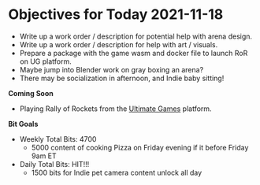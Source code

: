 # Objectives for Today 2021-11-18

- Write up a work order / description for potential help with arena design.
- Write up a work order / description for help with art / visuals.
- Prepare a package with the game wasm and docker file to launch RoR on UG platform.
- Maybe jump into Blender work on gray boxing an arena?
- There may be socialization in afternoon, and Indie baby sitting!

**Coming Soon**

- Playing Rally of Rockets from the [Ultimate Games](https://ultimate.games/) platform.

**Bit Goals**

- Weekly Total Bits: 4700
  - 5000 content of cooking Pizza on Friday evening if it before Friday 9am ET
- Daily Total Bits: HIT!!!
  - 1500 bits for Indie pet camera content unlock all day
